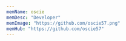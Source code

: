 ```yaml
---
memName: oscie  
memDesc: "Developer"
memImage: "https://github.com/oscie57.png"
memHub: "https://github.com/oscie57"
---
```

